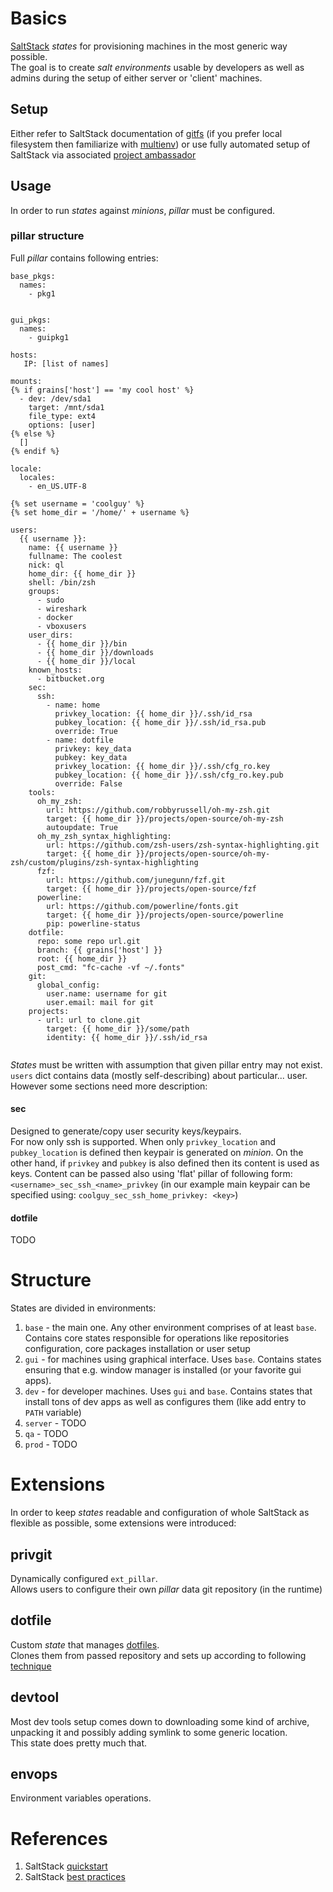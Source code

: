 # Basics 
[SaltStack](https://saltstack.com/) _states_ for provisioning machines in the most generic way possible.  
The goal is to create _salt environments_ usable by developers as well as admins during the setup of either server or 'client' machines.
## Setup  
Either refer to SaltStack documentation of [gitfs](https://docs.saltstack.com/en/latest/topics/tutorials/gitfs.html) 
(if you prefer local filesystem then familiarize with [multienv](https://docs.saltstack.com/en/latest/ref/states/top.html)) or use 
fully automated setup of SaltStack via associated [project ambassador](https://github.com/kiemlicz/ambassador)

## Usage
In order to run _states_ against _minions_, _pillar_ must be configured.
### pillar structure
Full _pillar_ contains following entries: 
```
base_pkgs:
  names:
    - pkg1
    
    
gui_pkgs:
  names:
    - guipkg1

hosts:
   IP: [list of names]
   
mounts:
{% if grains['host'] == 'my cool host' %}
  - dev: /dev/sda1
    target: /mnt/sda1
    file_type: ext4
    options: [user]  
{% else %}
  []
{% endif %}

locale:
  locales:
    - en_US.UTF-8

{% set username = 'coolguy' %}
{% set home_dir = '/home/' + username %}           
           
users:
  {{ username }}:
    name: {{ username }}
    fullname: The coolest
    nick: ql
    home_dir: {{ home_dir }}
    shell: /bin/zsh
    groups:
      - sudo
      - wireshark
      - docker
      - vboxusers
    user_dirs:
      - {{ home_dir }}/bin
      - {{ home_dir }}/downloads
      - {{ home_dir }}/local
    known_hosts:
      - bitbucket.org
    sec:
      ssh:
        - name: home
          privkey_location: {{ home_dir }}/.ssh/id_rsa
          pubkey_location: {{ home_dir }}/.ssh/id_rsa.pub
          override: True
        - name: dotfile
          privkey: key_data
          pubkey: key_data
          privkey_location: {{ home_dir }}/.ssh/cfg_ro.key
          pubkey_location: {{ home_dir }}/.ssh/cfg_ro.key.pub
          override: False
    tools:
      oh_my_zsh:
        url: https://github.com/robbyrussell/oh-my-zsh.git
        target: {{ home_dir }}/projects/open-source/oh-my-zsh
        autoupdate: True
      oh_my_zsh_syntax_highlighting:
        url: https://github.com/zsh-users/zsh-syntax-highlighting.git
        target: {{ home_dir }}/projects/open-source/oh-my-zsh/custom/plugins/zsh-syntax-highlighting
      fzf:
        url: https://github.com/junegunn/fzf.git
        target: {{ home_dir }}/projects/open-source/fzf
      powerline:
        url: https://github.com/powerline/fonts.git
        target: {{ home_dir }}/projects/open-source/powerline
        pip: powerline-status
    dotfile:
      repo: some repo url.git
      branch: {{ grains['host'] }}
      root: {{ home_dir }}
      post_cmd: "fc-cache -vf ~/.fonts"      
    git:
      global_config:
        user.name: username for git
        user.email: mail for git
    projects:
      - url: url to clone.git
        target: {{ home_dir }}/some/path
        identity: {{ home_dir }}/.ssh/id_rsa           
           
``` 
_States_ must be written with assumption that given pillar entry may not exist.
`users` dict contains data (mostly self-describing) about particular... user.
However some sections need more description:
#### sec 
Designed to generate/copy user security keys/keypairs.  
For now only ssh is supported. When only `privkey_location` and `pubkey_location` is defined then keypair is generated on _minion_.
On the other hand, if `privkey` and `pubkey` is also defined then its content is used as keys. Content can be passed also using 'flat' pillar 
of following form: `<username>_sec_ssh_<name>_privkey` (in our example main keypair can be specified using: `coolguy_sec_ssh_home_privkey: <key>`)
#### dotfile 
TODO
 
# Structure
States are divided in environments:
 1. `base` - the main one. Any other environment comprises of at least `base`. Contains core states responsible for operations like
 repositories configuration, core packages installation or user setup
 2. `gui` - for machines using graphical interface. Uses `base`. Contains states ensuring that e.g. window manager is installed (or your favorite gui apps).
 3. `dev` - for developer machines. Uses `gui` and `base`. Contains states that install tons of dev apps as well as configures them (like add entry to `PATH` variable)
 4. `server` - TODO
 5. `qa` - TODO
 7. `prod` - TODO

# Extensions
In order to keep _states_ readable and configuration of whole SaltStack as flexible as possible, some extensions were introduced:
## privgit
Dynamically configured `ext_pillar`.  
Allows users to configure their own _pillar_ data git repository (in the runtime)
## dotfile
Custom _state_ that manages [dotfiles](https://en.wikipedia.org/wiki/Dot-file).  
Clones them from passed repository and sets up according to following [technique](https://developer.atlassian.com/blog/2016/02/best-way-to-store-dotfiles-git-bare-repo/)
## devtool
Most dev tools setup comes down to downloading some kind of archive, unpacking it and possibly adding symlink to some generic location.  
This state does pretty much that.
## envops
Environment variables operations.
 
# References
1. SaltStack [quickstart](https://docs.saltstack.com/en/latest/topics/states/index.html)
2. SaltStack [best practices](https://docs.saltstack.com/en/latest/topics/best_practices.html)
